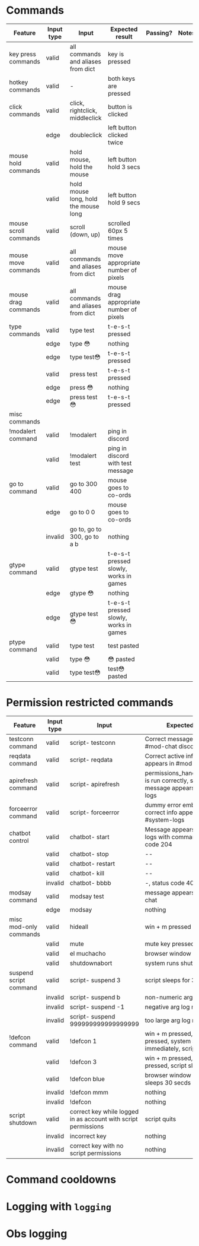 # Commands
| Feature               | Input type | Input                                | Expected result                         | Passing? | Notes |
|-----------------------|------------|--------------------------------------|-----------------------------------------|----------|-------|
| key press commands    | valid      | all commands and aliases from dict   | key is pressed                          |          |       |
| hotkey commands       | valid      | -                                    | both keys are pressed                   |          |       |
| click commands        | valid      | click, rightclick, middleclick       | button is clicked                       |          |       |
|                       | edge       | doubleclick                          | left button clicked twice               |          |       |
| mouse hold commands   | valid      | hold mouse, hold the mouse           | left button hold 3 secs                 |          |       |
|                       | valid      | hold mouse long, hold the mouse long | left button hold 9 secs                 |          |       |
| mouse scroll commands | valid      | scroll (down, up)                    | scrolled 60px 5 times                   |          |       |
| mouse move commands   | valid      | all commands and aliases from dict   | mouse move appropriate number of pixels |          |       |
| mouse drag commands   | valid      | all commands and aliases from dict   | mouse drag appropriate number of pixels |          |       |
| type commands         | valid      | type test                            | t-e-s-t pressed                         |          |       |
|                       | edge       | type 😳                              | nothing                                 |          |       |
|                       | edge       | type test😳                          | t-e-s-t pressed                         |          |       |
|                       | valid      | press test                           | t-e-s-t pressed                         |          |       |
|                       | edge       | press 😳                             | nothing                                 |          |       |
|                       | edge       | press test😳                         | t-e-s-t pressed                         |          |       |
| misc commands         |            |                                      |                                         |          |       |
| !modalert command     | valid      | !modalert                            | ping in discord                         |          |       |
|                       | valid      | !modalert test                       | ping in discord with test message       |          |       |
| go to command         | valid      | go to 300 400                        | mouse goes to co-ords                   |          |       |
|                       | edge       | go to 0 0                            | mouse goes to co-ords                   |          |       |
|                       | invalid    | go to, go to 300, go to a b          | nothing                                 |          |       |
| gtype command         | valid      | gtype test                           | t-e-s-t pressed slowly, works in games  |          |       |
|                       | edge       | gtype 😳                             | nothing                                 |          |       |
|                       | edge       | gtype test😳                         | t-e-s-t pressed slowly, works in games  |          |       |
| ptype command         | valid      | type test                            | test pasted                             |          |       |
|                       | valid      | type 😳                              | 😳 pasted                               |          |       |
|                       | valid      | type test😳                          | test😳 pasted                           |          |       |

# Permission restricted commands

| Feature                        | Input type | Input                                                          | Expected result                                                                         | Passing? | Notes |
|--------------------------------|------------|----------------------------------------------------------------|-----------------------------------------------------------------------------------------|----------|-------|
| testconn command               | valid      | script- testconn                                               | Correct message appears in #mod-chat discord channel                                    |          |       |
| reqdata command                | valid      | script- reqdata                                                | Correct active information appears in #mod-chat                                         |          |       |
| apirefresh command             | valid      | script- apirefresh                                             | permissions_handler_from_json is run correctly, success message appears in #system-logs |          |       |
| forceerror command             | valid      | script- forceerror                                             | dummy error embed with correct info appears in #system-logs                             |          |       |
| chatbot control                | valid      | chatbot- start                                                 | Message appears in #system-logs with command, status code 204                           |          |       |
|                                | valid      | chatbot- stop                                                  | \--                                                                                     |          |       |
|                                | valid      | chatbot- restart                                               | \--                                                                                     |          |       |
|                                | valid      | chatbot- kill                                                  | \--                                                                                     |          |       |
|                                | invalid    | chatbot- bbbb                                                  | \-, status code 403                                                                     |          |       |
| modsay command                 | valid      | modsay test                                                    | message appears in #mod-chat                                                            |          |       |
|                                | edge       | modsay                                                         | nothing                                                                                 |          |       |
| misc mod-only commands         | valid      | hideall                                                        | win + m pressed                                                                         |          |       |
|                                | valid      | mute                                                           | mute key pressed                                                                        |          |       |
|                                | valid      | el muchacho                                                    | browser window opened                                                                   |          |       |
|                                | valid      | shutdownabort                                                  | system runs shutdown -a                                                                 |          |       |
| suspend script command         | valid      | script- suspend 3                                              | script sleeps for 3 seconds                                                             |          |       |
|                                | invalid    | script- suspend b                                              | non-numeric arg log message                                                             |          |       |
|                                | invalid    | script- suspend -1                                             | negative arg log message                                                                |          |       |
|                                | invalid    | script- suspend 999999999999999999                             | too large arg log message                                                               |          |       |
| !defcon command                | valid      | !defcon 1                                                      | win + m pressed, mute key pressed, system shuts down immediately, script sleeps         |          |       |
|                                | valid      | !defcon 3                                                      | win + m pressed, mute key pressed, script sleeps                                        |          |       |
|                                | valid      | !defcon blue                                                   | browser window opened, script sleeps 30 secds                                           |          |       |
|                                | invalid    | !defcon mmm                                                    | nothing                                                                                 |          |       |
|                                | invalid    | !defcon                                                        | nothing                                                                                 |          |       |
| script shutdown                | valid      | correct key while logged in as account with script permissions | script quits                                                                            |          |       |
|                                | invalid    | incorrect key                                                  | nothing                                                                                 |          |       |
|                                | invalid    | correct key with no script permissions                         | nothing                                                                                 |          |       |

# Command cooldowns

# Logging with `logging`

# Obs logging